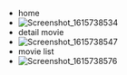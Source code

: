 - home
- ![Screenshot_1615738534](https://user-images.githubusercontent.com/37033210/111075666-b14a9b80-851b-11eb-8d91-9075d093f292.png)
- detail movie
- ![Screenshot_1615738547](https://user-images.githubusercontent.com/37033210/111075685-ccb5a680-851b-11eb-9cc5-d87b28d4904d.png)
- movie list
- ![Screenshot_1615738576](https://user-images.githubusercontent.com/37033210/111075699-d8a16880-851b-11eb-8955-58f198182ca8.png)

